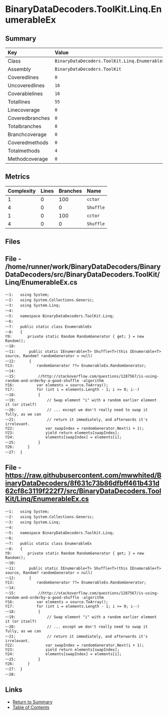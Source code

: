 ﻿# BinaryDataDecoders.ToolKit.Linq.EnumerableEx

## Summary

| Key             | Value                                          |
| :-------------- | :--------------------------------------------- |
| Class           | `BinaryDataDecoders.ToolKit.Linq.EnumerableEx` |
| Assembly        | `BinaryDataDecoders.ToolKit`                   |
| Coveredlines    | `0`                                            |
| Uncoveredlines  | `16`                                           |
| Coverablelines  | `16`                                           |
| Totallines      | `55`                                           |
| Linecoverage    | `0`                                            |
| Coveredbranches | `0`                                            |
| Totalbranches   | `8`                                            |
| Branchcoverage  | `0`                                            |
| Coveredmethods  | `0`                                            |
| Totalmethods    | `4`                                            |
| Methodcoverage  | `0`                                            |

## Metrics

| Complexity | Lines | Branches | Name      |
| :--------- | :---- | :------- | :-------- |
| 1          | 0     | 100      | `cctor`   |
| 4          | 0     | 0        | `Shuffle` |
| 1          | 0     | 100      | `cctor`   |
| 4          | 0     | 0        | `Shuffle` |

## Files

## File - /home/runner/work/BinaryDataDecoders/BinaryDataDecoders/src/BinaryDataDecoders.ToolKit/Linq/EnumerableEx.cs

```CSharp
〰1:   using System;
〰2:   using System.Collections.Generic;
〰3:   using System.Linq;
〰4:   
〰5:   namespace BinaryDataDecoders.ToolKit.Linq;
〰6:   
〰7:   public static class EnumerableEx
〰8:   {
‼9:       private static Random RandomGenerator { get; } = new Random();
〰10:  
〰11:      public static IEnumerable<T> Shuffle<T>(this IEnumerable<T> source, Random? randomGenerator = null)
〰12:      {
‼13:          randomGenerator ??= EnumerableEx.RandomGenerator;
〰14:  
〰15:          //http://stackoverflow.com/questions/1287567/is-using-random-and-orderby-a-good-shuffle -algorithm
‼16:          var elements = source.ToArray();
‼17:          for (int i = elements.Length - 1; i >= 0; i--)
〰18:          {
〰19:              // Swap element "i" with a random earlier element it (or itself)
〰20:              // ... except we don't really need to swap it fully, as we can
〰21:              // return it immediately, and afterwards it's irrelevant.
‼22:              var swapIndex = randomGenerator.Next(i + 1);
‼23:              yield return elements[swapIndex];
‼24:              elements[swapIndex] = elements[i];
〰25:          }
‼26:      }
〰27:  }
```

## File - https://raw.githubusercontent.com/mwwhited/BinaryDataDecoders/8f631c73b86dfbff461b431d62cf8c3119f222f7/src/BinaryDataDecoders.ToolKit/Linq/EnumerableEx.cs

```CSharp
〰1:   using System;
〰2:   using System.Collections.Generic;
〰3:   using System.Linq;
〰4:   
〰5:   namespace BinaryDataDecoders.ToolKit.Linq;
〰6:   
〰7:   public static class EnumerableEx
〰8:   {
‼9:       private static Random RandomGenerator { get; } = new Random();
〰10:  
〰11:      public static IEnumerable<T> Shuffle<T>(this IEnumerable<T> source, Random? randomGenerator = null)
〰12:      {
‼13:          randomGenerator ??= EnumerableEx.RandomGenerator;
〰14:  
〰15:          //http://stackoverflow.com/questions/1287567/is-using-random-and-orderby-a-good-shuffle -algorithm
‼16:          var elements = source.ToArray();
‼17:          for (int i = elements.Length - 1; i >= 0; i--)
〰18:          {
〰19:              // Swap element "i" with a random earlier element it (or itself)
〰20:              // ... except we don't really need to swap it fully, as we can
〰21:              // return it immediately, and afterwards it's irrelevant.
‼22:              var swapIndex = randomGenerator.Next(i + 1);
‼23:              yield return elements[swapIndex];
‼24:              elements[swapIndex] = elements[i];
〰25:          }
‼26:      }
〰27:  }
〰28:  
```

## Links

* [Return to Summary](Summary.md)
* [Table of Contents](../TOC.md)

